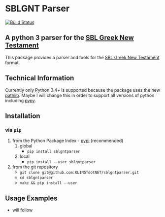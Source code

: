 # SBLGNT Parser

[![Build Status](https://travis-ci.org/KLINGTdotNET/sblgntparser.svg?branch=master)](https://travis-ci.org/KLINGTdotNET/sblgntparser)

## A python 3 parser for the [SBL Greek New Testament](https://github.com/morphgnt/sblgnt)

This package provides a parser and tools for the [SBL Greek New Testament](https://github.com/morphgnt/sblgnt) format.

## Technical Information

Currently only Python 3.4+ is supported because the package uses the new [pathlib](https://docs.python.org/3/library/pathlib.html). Maybe I will change this in order to support all versions of python including [pypy](http://pypy.org/).

## Installation

### via `pip`

1. from the Python Package Index - [pypi](https://pypi.python.org/pypi) (recommended)
    1. global
        - `pip install sblgntparser`
    2. local
        - `pip install --user sblgntparser`
2. from the git repository
    - `git clone git@github.com:KLINGTdotNET/sblgntparser.git`
    - `cd sblgntparser`
    - `make && pip install --user`

## Usage Examples

- will follow
